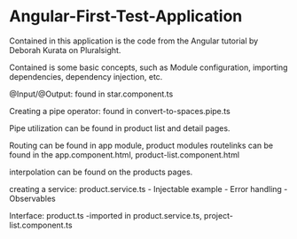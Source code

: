 # Angular-First-Test-Application


Contained in this application is the code from the Angular tutorial by Deborah Kurata on Pluralsight.

Contained is some basic concepts, such as Module configuration, importing dependencies, dependency injection, etc.

@Input/@Output:
	found in star.component.ts

Creating a pipe operator:
	found in convert-to-spaces.pipe.ts
	
Pipe utilization can be found in product list and detail pages.

Routing can be found in app module, product modules
	routelinks can be found in the app.component.html, product-list.component.html
	
interpolation can be found on the products pages.

creating a service:
	product.service.ts
		- Injectable example
		- Error handling
		- Observables

Interface: 
	product.ts
	-imported in product.service.ts, project-list.component.ts
	
